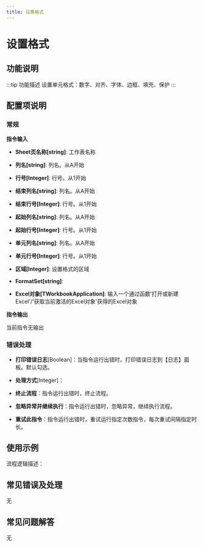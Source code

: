 ```yaml
---
title: 设置格式
---
```


# 设置格式

## 功能说明

:::tip 功能描述
设置单元格式：数字、对齐、字体、边框、填充、保护
:::

## 配置项说明

### 常规

**指令输入**

- **Sheet页名称[string]**: 工作表名称

- **列名[string]**: 列名。从A开始

- **行号[Integer]**: 行号。从1开始

- **结束列名[string]**: 列名。从A开始

- **结束行号[Integer]**: 行号。从1开始

- **起始列名[string]**: 列名。从A开始

- **起始行号[Integer]**: 行号。从1开始

- **单元列名[string]**: 列名。从A开始

- **单元行号[Integer]**: 行号。从1开始

- **区域[Integer]**: 设置格式的区域

- **FormatSet[string]**: 

- **Excel对象[TWorkbookApplication]**: 输入一个通过函数'打开或新建Excel'/'获取当前激活的Excel对象'获得的Excel对象


**指令输出**

当前指令无输出

### 错误处理

- **打印错误日志**[Boolean]：当指令运行出错时，打印错误日志到【日志】面板。默认勾选。

- **处理方式**[Integer]：

 - **终止流程**：指令运行出错时，终止流程。

 - **忽略异常并继续执行**：指令运行出错时，忽略异常，继续执行流程。

 - **重试此指令**：指令运行出错时，重试运行指定次数指令，每次重试间隔指定时长。

## 使用示例

流程逻辑描述：

## 常见错误及处理

无

## 常见问题解答

无

